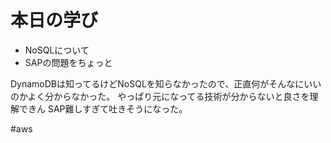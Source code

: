 # 本日の学び
- NoSQLについて
- SAPの問題をちょっと

DynamoDBは知ってるけどNoSQLを知らなかったので、正直何がそんなにいいのかよく分からなかった。
やっぱり元になってる技術が分からないと良さを理解できん
SAP難しすぎて吐きそうになった。

#aws
